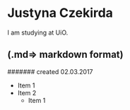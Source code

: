 # Justyna Czekirda

I am studying at UiO.


## (.md=> markdown format)
####### created 02.03.2017

* Item 1
* Item 2
  * Item 1

 

